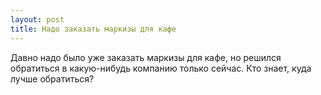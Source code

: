 ```yaml
---
layout: post 
title: Надо заказать маркизы для кафе 
--- 
```

Давно надо было уже заказать маркизы для кафе, но решился обратиться в какую-нибудь компанию только сейчас. Кто знает, куда лучше обратиться?